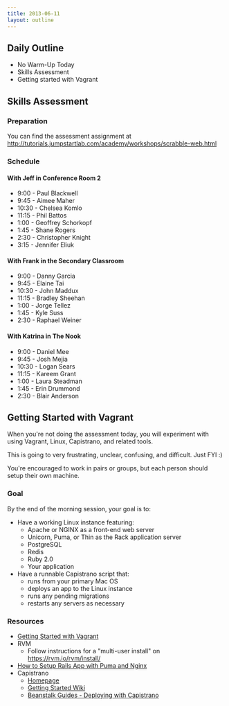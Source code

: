```yaml
---
title: 2013-06-11
layout: outline
---
```


## Daily Outline

* No Warm-Up Today
* Skills Assessment
* Getting started with Vagrant

## Skills Assessment

### Preparation

You can find the assessment assignment at http://tutorials.jumpstartlab.com/academy/workshops/scrabble-web.html

### Schedule

#### With Jeff in Conference Room 2

* 9:00 - Paul Blackwell
* 9:45 - Aimee Maher
* 10:30 - Chelsea Komlo
* 11:15 - Phil Battos
* 1:00 - Geoffrey Schorkopf
* 1:45 - Shane Rogers
* 2:30 - Christopher Knight
* 3:15 - Jennifer Eliuk

#### With Frank in the Secondary Classroom

* 9:00 - Danny Garcia
* 9:45 - Elaine Tai
* 10:30 - John Maddux
* 11:15 - Bradley Sheehan
* 1:00 - Jorge Tellez
* 1:45 - Kyle Suss
* 2:30 - Raphael Weiner

#### With Katrina in The Nook

* 9:00 - Daniel Mee
* 9:45 - Josh Mejia
* 10:30 - Logan Sears
* 11:15 - Kareem Grant
* 1:00 - Laura Steadman
* 1:45 - Erin Drummond
* 2:30 - Blair Anderson

## Getting Started with Vagrant

When you're not doing the assessment today, you will experiment with using Vagrant, Linux, Capistrano, and related tools.

This is going to very frustrating, unclear, confusing, and difficult. Just FYI :)

You're encouraged to work in pairs or groups, but each person should setup their own machine.

### Goal

By the end of the morning session, your goal is to:

* Have a working Linux instance featuring:
  * Apache or NGINX as a front-end web server
  * Unicorn, Puma, or Thin as the Rack application server
  * PostgreSQL
  * Redis
  * Ruby 2.0
  * Your application
* Have a runnable Capistrano script that:
  * runs from your primary Mac OS
  * deploys an app to the Linux instance
  * runs any pending migrations
  * restarts any servers as necessary

### Resources

* [Getting Started with Vagrant](http://docs-v1.vagrantup.com/v1/docs/getting-started/)
* RVM
  * Follow instructions for a "multi-user install" on https://rvm.io/rvm/install/
* [How to Setup Rails App with Puma and Nginx](http://ruby-journal.com/how-to-setup-rails-app-with-puma-and-nginx/)
* Capistrano
  * [Homepage](http://capistranorb.com/)
  * [Getting Started Wiki](https://github.com/capistrano/capistrano/wiki/2.x-Getting-Started)
  * [Beanstalk Guides - Deploying with Capistrano](http://guides.beanstalkapp.com/deployments/deploy-with-capistrano.html)
